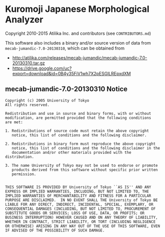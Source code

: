# Kuromoji Japanese Morphological Analyzer

Copyright 2010-2015 Atilika Inc. and contributors (see `CONTRIBUTORS.md`)

This software also includes a binary and/or source version of data from
`mecab-jumandic-7.0-20130310`, which can be obtained from 

- http://atilika.com/releases/mecab-jumandic/mecab-jumandic-7.0-20130310.tar.gz
- https://drive.google.com/uc?export=download&id=0B4y35FiV1wh7X2pESGlLREpxdXM

## mecab-jumandic-7.0-20130310 Notice

    Copyright (c) 2005 University of Tokyo
    All rights reserved.

    Redistribution and use in source and binary forms, with or without
    modification, are permitted provided that the following conditions
    are met:

    1. Redistributions of source code must retain the above copyright
       notice, this list of conditions and the following disclaimer.

    2. Redistributions in binary form must reproduce the above copyright
       notice, this list of conditions and the following disclaimer in the
       documentation and/or other materials provided with the distribution.

    3. The name University of Tokyo may not be used to endorse or promote
       products derived from this software without specific prior written
       permission.


    THIS SOFTWARE IS PROVIDED BY University of Tokyo ``AS IS'' AND ANY
    EXPRESS OR IMPLIED WARRANTIES, INCLUDING, BUT NOT LIMITED TO, THE
    IMPLIED WARRANTIES OF MERCHANTABILITY AND FITNESS FOR A PARTICULAR
    PURPOSE ARE DISCLAIMED.  IN NO EVENT SHALL THE University of Tokyo BE
    LIABLE FOR ANY DIRECT, INDIRECT, INCIDENTAL, SPECIAL, EXEMPLARY, OR
    CONSEQUENTIAL DAMAGES (INCLUDING, BUT NOT LIMITED TO, PROCUREMENT OF
    SUBSTITUTE GOODS OR SERVICES; LOSS OF USE, DATA, OR PROFITS; OR
    BUSINESS INTERRUPTION) HOWEVER CAUSED AND ON ANY THEORY OF LIABILITY,
    WHETHER IN CONTRACT, STRICT LIABILITY, OR TORT (INCLUDING NEGLIGENCE
    OR OTHERWISE) ARISING IN ANY WAY OUT OF THE USE OF THIS SOFTWARE, EVEN
    IF ADVISED OF THE POSSIBILITY OF SUCH DAMAGE.
